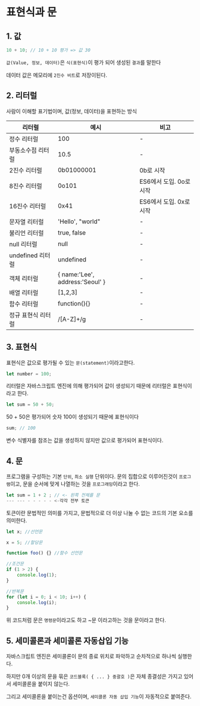 # 표현식과 문

## 1. 값

```javascript
10 + 10; // 10 + 10 평가 => 값 30
```

`값(Value, 정보, 데이터)`은 `식(표현식)`이 평가 되어 생성된 `결과`를 말한다

데이터 값은 메모리에 `2진수 비트`로 저장이된다.

## 2. 리터럴

사람이 이해할 표기법이며, 값(정보, 데이터)을 표현하는 방식

| 리터럴             | 예시                            | 비고                    |
| ------------------ | ------------------------------- | ----------------------- |
| 정수 리터럴        | 100                             | -                       |
| 부동소수점 리터럴  | 10.5                            | -                       |
| 2진수 리터럴       | 0b01000001                      | 0b로 시작               |
| 8진수 리터럴       | 0o101                           | ES6에서 도입. 0o로 시작 |
| 16진수 리터럴      | 0x41                            | ES6에서 도입. 0x로 시작 |
| 문자열 리터럴      | 'Hello', "world"                | -                       |
| 불리언 리터럴      | true, false                     | -                       |
| null 리터럴        | null                            | -                       |
| undefined 리터럴   | undefined                       | -                       |
| 객체 리터럴        | { name:'Lee', address:'Seoul' } | -                       |
| 배열 리터럴        | \[1,2,3\]                       | -                       |
| 함수 리터럴        | function(){}                    | -                       |
| 정규 표현식 리터럴 | /\[A-Z\]+/g                     | -                       |

## 3. 표현식

표현식은 값으로 평가될 수 있는 `문(statement)`이라고한다.

```javascript
let number = 100;
```

리터럴은 자바스크립트 엔진에 의해 평가되어 값이 생성되기 때문에 리터럴은 표현식이라고 한다.

```javascript
let sum = 50 + 50;
```

50 + 50은 평가되어 숫자 100이 생성되기 때문에 표현식이다

```javascript
sum; // 100
```

변수 식별자를 참조는 값을 생성하지 않지만 값으로 평가되어 표현식이다.

## 4. 문

프로그램을 구성하는 기본 `단위`, `최소 실행` 단위이다. 문의 집합으로 이루어진것이 `프로그램`이고, 문을 순서에 맞게 나열하는 것을 `프로그래밍`이라고 한다.

```javascript
let sum = 1 + 2 ; // <- 왼쪽 전체를 문
--- --- - - - - - <-각각 전부 토큰
```

토큰이란 문법적인 의미를 가지고, 문법적으로 더 이상 나눌 수 없는 코드의 기본 요소를 의미한다.

```javascript
let x; //선언문

x = 5; //할당문

function foo() {} //함수 선언문

//조건문
if (1 > 2) {
    console.log(1);
}

//반복문
for (let i = 0; i < 10; i++) {
    console.log(i);
}
```

위 코드처럼 문은 `명령문`이라고도 하고 ~문 이라고하는 것을 문이라고 한다.

## 5. 세미콜론과 세미콜론 자동삽입 기능

자바스크립트 엔진은 세미콜론이 문의 종료 위치로 파악하고 순차적으로 하나씩 실행한다.

하지만 0개 이상의 문을 묶은 `코드블록( { ... } 중괄호 )`은 자체 종결성은 가지고 있어서 세미콜론을 붙이지 않는다.

그리고 세미콜론을 붙이는건 옵션이며, `세미콜론 자동 삽입 기능`이 자동적으로 붙여준다.
